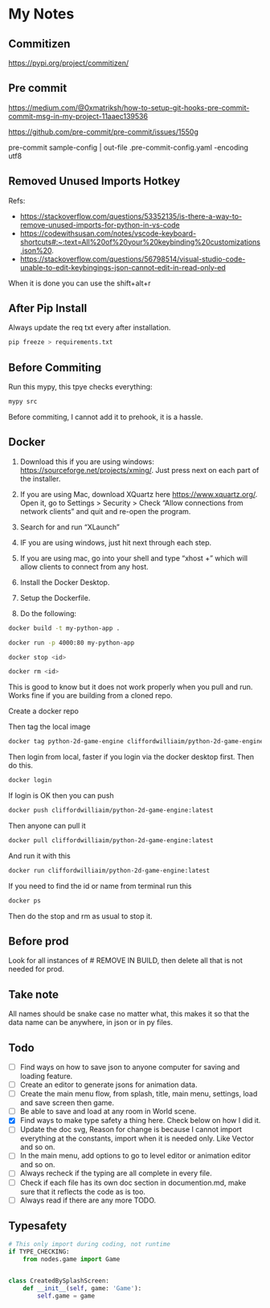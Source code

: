 # My Notes

## Commitizen

https://pypi.org/project/commitizen/

## Pre commit

https://medium.com/@0xmatriksh/how-to-setup-git-hooks-pre-commit-commit-msg-in-my-project-11aaec139536

https://github.com/pre-commit/pre-commit/issues/1550g

pre-commit sample-config | out-file .pre-commit-config.yaml -encoding utf8

## Removed Unused Imports Hotkey

Refs:

- https://stackoverflow.com/questions/53352135/is-there-a-way-to-remove-unused-imports-for-python-in-vs-code
- https://codewithsusan.com/notes/vscode-keyboard-shortcuts#:~:text=All%20of%20your%20keybinding%20customizations,json%20.
- https://stackoverflow.com/questions/56798514/visual-studio-code-unable-to-edit-keybingings-json-cannot-edit-in-read-only-ed

When it is done you can use the shift+alt+r

## After Pip Install

Always update the req txt every after installation.

```bash
pip freeze > requirements.txt
```

## Before Commiting

Run this mypy, this tpye checks everything:

```bash
mypy src
```

Before commiting, I cannot add it to prehook, it is a hassle.

## Docker

1. Download this if you are using windows: https://sourceforge.net/projects/xming/. Just press next on each part of the installer.

2. If you are using Mac, download XQuartz here https://www.xquartz.org/. Open it, go to Settings > Security > Check “Allow connections from network clients” and quit and re-open the program.

3. Search for and run “XLaunch”

4. IF you are using windows, just hit next through each step.

5. If you are using mac, go into your shell and type “xhost +” which will allow clients to connect from any host.

6. Install the Docker Desktop.

7. Setup the Dockerfile.

8. Do the following:

```bash
docker build -t my-python-app .
```

```bash
docker run -p 4000:80 my-python-app
```

```bash
docker stop <id>

```

```bash
docker rm <id>
```

This is good to know but it does not work properly when you pull and run. Works fine if you are building from a cloned repo.

Create a docker repo

Then tag the local image

```bash
docker tag python-2d-game-engine cliffordwilliaim/python-2d-game-engine:latest
```

Then login from local, faster if you login via the docker desktop first. Then do this.

```bash
docker login
```

If login is OK then you can push

```bash
docker push cliffordwilliaim/python-2d-game-engine:latest
```

Then anyone can pull it

```bash
docker pull cliffordwilliaim/python-2d-game-engine:latest
```

And run it with this

```bash
docker run cliffordwilliaim/python-2d-game-engine:latest
```

If you need to find the id or name from terminal run this

```bash
docker ps
```

Then do the stop and rm as usual to stop it.

## Before prod

Look for all instances of # REMOVE IN BUILD, then delete all that is not needed for prod.

## Take note

All names should be snake case no matter what, this makes it so that the data name can be anywhere, in json or in py files.

## Todo

- [ ] Find ways on how to save json to anyone computer for saving and loading feature.
- [ ] Create an editor to generate jsons for animation data.
- [ ] Create the main menu flow, from splash, title, main menu, settings, load and save screen then game.
- [ ] Be able to save and load at any room in World scene.
- [x] Find ways to make type safety a thing here. Check below on how I did it.
- [ ] Update the doc svg, Reason for change is because I cannot import everything at the constants, import when it is needed only. Like Vector and so on.
- [ ] In the main menu, add options to go to level editor or animation editor and so on.
- [ ] Always recheck if the typing are all complete in every file.
- [ ] Check if each file has its own doc section in documention.md, make sure that it reflects the code as is too.
- [ ] Always read if there are any more TODO.

## Typesafety

```py
# This only import during coding, not runtime
if TYPE_CHECKING:
    from nodes.game import Game


class CreatedBySplashScreen:
    def __init__(self, game: 'Game'):
        self.game = game
```
